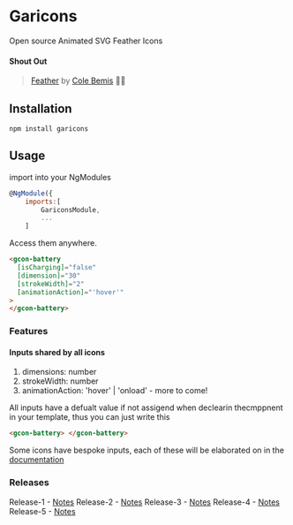 # Garicons

Open source Animated SVG Feather Icons

#### Shout Out

> [Feather](https://feathericons.com/) by [Cole Bemis](https://twitter.com/colebemis) ✊🏿

## Installation

```shell
npm install garicons
```

## Usage

import into your NgModules

```javascript
@NgModule({
    imports:[
        GariconsModule,
        ...
    ]
```

Access them anywhere.

```html
<gcon-battery
  [isCharging]="false"
  [dimension]="30"
  [strokeWidth]="2"
  [animationAction]="'hover'"
>
</gcon-battery>
```

### Features

#### Inputs shared by all icons

1. dimensions: number
2. strokeWidth: number
3. animationAction: 'hover' | 'onload' - more to come!

All inputs have a defualt value if not assigend when declearin thecmppnent in your template, thus you can just write this

```html
<gcon-battery> </gcon-battery>
```

Some icons have bespoke inputs, each of these will be elaborated on in the [documentation](https://www.notion.so/Garicon-Engineering-Wiki-f4c1f090dba94af9b76387735a5e6bbc)

### Releases

Release-1 - [Notes](https://www.notion.so/Release-1-dd7ad21c0a644de79f5c4cb34a5b0a57)
Release-2 - [Notes](https://www.notion.so/Release-2-90a191397c564068b88a40855ac354e1)
Release-3 - [Notes](https://www.notion.so/Release-3-e74de1618fd546ec9774208bad946743)
Release-4 - [Notes](https://www.notion.so/Release-5-a645e76f1f064b29b2019146624d2167)
Release-5 - [Notes](https://www.notion.so/Release-5-a645e76f1f064b29b2019146624d2167)